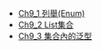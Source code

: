 + [Ch9_1 列舉(Enum)](https://github.com/xvpowerg/java20200719/tree/master/20200913/Ch9_1)
+ [Ch9_2 List集合](https://github.com/xvpowerg/java20200719/tree/master/20200913/Ch9_2)
+ [Ch9_3 集合內的泛型](https://github.com/xvpowerg/java20200719/tree/master/20200913/Ch9_3)
